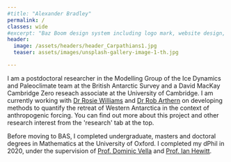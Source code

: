```yaml
---
#title: "Alexander Bradley"
permalink: /
classes: wide
#excerpt: "Baz Boom design system including logo mark, website design, and branding applications."
header:
  image: /assets/headers/header_Carpathians1.jpg
  teaser: assets/images/unsplash-gallery-image-1-th.jpg

---
```


I am a postdoctoral researcher in the Modelling Group of the Ice Dynamics and Paleoclimate team at the British Antarctic Survey and a David MacKay Cambridge Zero reseach associate at the University of Cambridge. I am currently working with [Dr Rosie Williams](https://people.maths.ox.ac.uk/hewitt/) and [Dr Rob Arthern](https://www.bas.ac.uk/profile/rart/) on developing methods to quantify the retreat of Western Antarctica in the context of anthropogenic forcing. You can find out more about this project and other research interest from the 'research' tab at the top.

Before moving to BAS, I completed undergraduate, masters and doctoral degrees in Mathematics at the University of Oxford. I completed my dPhil in 2020, under the supervision of [Prof. Dominic Vella](https://people.maths.ox.ac.uk/vella/index.html) and [Prof. Ian Hewitt](https://people.maths.ox.ac.uk/hewitt/).

